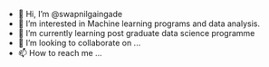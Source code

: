 - 👋 Hi, I’m @swapnilgaingade
- 👀 I’m interested in Machine learning programs and data analysis.
- 🌱 I’m currently learning post graduate data science programme  
- 💞️ I’m looking to collaborate on ...
- 📫 How to reach me ...

<!---
swapnilgaingade/swapnilgaingade is a ✨ special ✨ repository because its `README.md` (this file) appears on your GitHub profile.
You can click the Preview link to take a look at your changes.
--->
